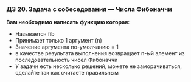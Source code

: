 ### ДЗ 20. Задача с собеседования — Числа Фибоначчи

**Вам необходимо написать функцию которая:**
* Называется fib
* Принимает только 1 аргумент (n)
* Значение аргумента по-умолчанию = 1
* в качестве результата выполнения возвращает n-ый элемент из последовательность чисел Фибоначчи
* У задачи есть несколько решений, можете не заморачиваться, сделайте так как считаете правильным
